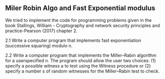 ## Miler Robin Algo and Fast Exponential modulus

We tried to implement the code for programming problems given in the book Stallings, William - Cryptography and network security principles and practice-Pearson (2017) chapter 2.

2.1 Write a computer program that implements fast exponentiation (successive squaring)
modulo n.

2.2 Write a computer program that implements the Miller–Rabin algorithm for a userspecified
n. The program should allow the user two choices: (1) specify a possible
witness a to test using the Witness procedure or (2) specify a number s of random
witnesses for the Miller–Rabin test to check.